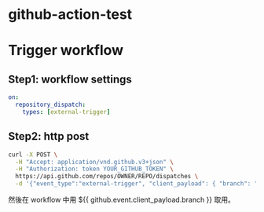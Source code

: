 # github-action-test

# Trigger workflow

## Step1: workflow settings
```yml
on:
  repository_dispatch:
    types: [external-trigger]
```

## Step2: http post
```bash
curl -X POST \
  -H "Accept: application/vnd.github.v3+json" \
  -H "Authorization: token YOUR_GITHUB_TOKEN" \
  https://api.github.com/repos/OWNER/REPO/dispatches \
  -d '{"event_type":"external-trigger", "client_payload": { "branch": "mock-branch"} }'
```
然後在 workflow 中用 ${{ github.event.client_payload.branch }} 取用。